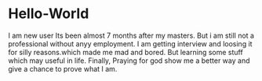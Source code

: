 # Hello-World
I am new user
Its been almost 7 months after my masters.
But i am still not a professional without anyy employment.
I am getting interview  and loosing it for silly reasons.which made me mad and bored.
But learning some stuff which may useful in life.
Finally, Praying for god show me a better way and give a chance to prove what I am.

